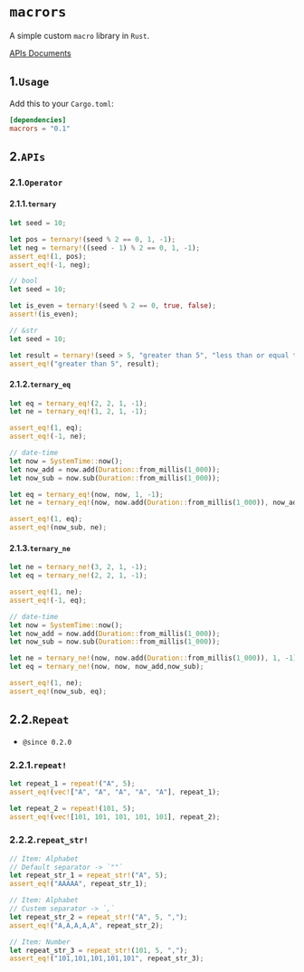 # `macrors`

A simple custom `macro` library in `Rust`.

[APIs Documents](https://docs.rs/macrors)

## 1.`Usage`

Add this to your `Cargo.toml`:

```toml
[dependencies]
macrors = "0.1"
```

## 2.`APIs`

### 2.1.`Operator`

#### 2.1.1.`ternary`

```rust
let seed = 10;

let pos = ternary!(seed % 2 == 0, 1, -1);
let neg = ternary!((seed - 1) % 2 == 0, 1, -1);
assert_eq!(1, pos);
assert_eq!(-1, neg);
```

```rust
// bool
let seed = 10;

let is_even = ternary!(seed % 2 == 0, true, false);
assert!(is_even);
```

```rust
// &str
let seed = 10;

let result = ternary!(seed > 5, "greater than 5", "less than or equal to 5");
assert_eq!("greater than 5", result);
```

#### 2.1.2.`ternary_eq`

```rust
let eq = ternary_eq!(2, 2, 1, -1);
let ne = ternary_eq!(1, 2, 1, -1);

assert_eq!(1, eq);
assert_eq!(-1, ne);
```

```rust
// date-time
let now = SystemTime::now();
let now_add = now.add(Duration::from_millis(1_000));
let now_sub = now.sub(Duration::from_millis(1_000));

let eq = ternary_eq!(now, now, 1, -1);
let ne = ternary_eq!(now, now.add(Duration::from_millis(1_000)), now_add, now_sub);

assert_eq!(1, eq);
assert_eq!(now_sub, ne);
```

#### 2.1.3.`ternary_ne`

```rust
let ne = ternary_ne!(3, 2, 1, -1);
let eq = ternary_ne!(2, 2, 1, -1);

assert_eq!(1, ne);
assert_eq!(-1, eq);
```

```rust
// date-time
let now = SystemTime::now();
let now_add = now.add(Duration::from_millis(1_000));
let now_sub = now.sub(Duration::from_millis(1_000));

let ne = ternary_ne!(now, now.add(Duration::from_millis(1_000)), 1, -1);
let eq = ternary_ne!(now, now, now_add,now_sub);

assert_eq!(1, ne);
assert_eq!(now_sub, eq);
```



## 2.2.`Repeat`

- `@since 0.2.0`

### 2.2.1.`repeat!`

```rust
let repeat_1 = repeat!("A", 5);
assert_eq!(vec!["A", "A", "A", "A", "A"], repeat_1);

let repeat_2 = repeat!(101, 5);
assert_eq!(vec![101, 101, 101, 101, 101], repeat_2);
```



### 2.2.2.`repeat_str!`

```rust
// Item: Alphabet
// Default separator -> `""`
let repeat_str_1 = repeat_str!("A", 5);
assert_eq!("AAAAA", repeat_str_1);

// Item: Alphabet
// Custem separator -> `,`
let repeat_str_2 = repeat_str!("A", 5, ",");
assert_eq!("A,A,A,A,A", repeat_str_2);

// Item: Number 
let repeat_str_3 = repeat_str!(101, 5, ",");
assert_eq!("101,101,101,101,101", repeat_str_3);
```

